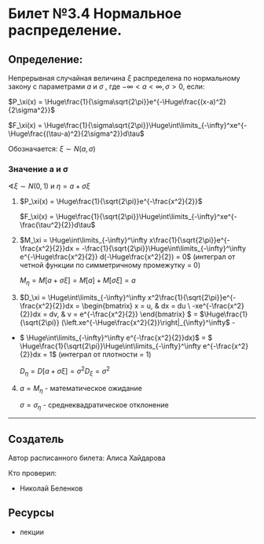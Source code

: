 # Билет №3.4 Нормальное распределение.

## Определение:

Непрерывная случайная величина $\xi$
распределена по нормальному закону с параметрами $a$
и  $\sigma$
, где $-\infty < a < \infty, \sigma > 0$, если:

$P_\xi(x) = \Huge\frac{1}{\sigma\sqrt{2\pi}}e^{-\Huge\frac{(x-a)^2}{2\sigma^2}}$

$F_\xi(x) = \Huge\frac{1}{\sigma\sqrt{2\pi}}\Huge\int\limits_{-\infty}^xe^{-\Huge\frac{(\tau-a)^2}{2\sigma^2}}d\tau$

Обозначается: $\xi \sim N(a, \sigma)$

### Значение a и σ

$\sphericalangle \xi \sim N(0, 1)$ и $\eta = a + \sigma\xi$

1. $P_\xi(x) = \Huge\frac{1}{\sqrt{2\pi}}e^{-\frac{x^2}{2}}$
    
    $F_\xi(x) = \Huge\frac{1}{\sqrt{2\pi}}\Huge\int\limits_{-\infty}^xe^{-\frac{\tau^2}{2}}d\tau$
    
2. $M_\xi = \Huge\int\limits_{-\infty}^\infty x\frac{1}{\sqrt{2\pi}}e^{-\frac{x^2}{2}}dx = -\frac{1}{\sqrt{2\pi}}\Huge\int\limits_{-\infty}^\infty e^{-\Huge\frac{x^2}{2}} d(-\Huge\frac{x^2}{2}) = 0$ (интеграл от четной функции по симметричному промежутку = 0)
    
    $M_\eta = M[a + \sigma\xi] = M[a] + M[\sigma\xi] = a$
    
3. $D_\xi = \Huge\int\limits_{-\infty}^\infty x^2\frac{1}{\sqrt{2\pi}}e^{-\frac{x^2}{2}}dx = \begin{bmatrix} x = u, & dx = du \\ -xe^{-\frac{x^2}{2}}dx = dv, & v = e^{-\frac{x^2}{2}} \end{bmatrix} $
= $\Huge\frac{1}{\sqrt{2\pi}} (\left.xe^{-\Huge\frac{x^2}{2}}\right|_{\infty}^\infty$ -  
- $ \Huge\int\limits_{-\infty}^\infty e^{-\frac{x^2}{2}}dx)$
= $ \Huge\frac{1}{\sqrt{2\pi}}\Huge\int\limits_{-\infty}^\infty e^{-\frac{x^2}{2}}dx = 1$ (интеграл от плотности = 1)
    
    $D_\eta = D[a + \sigma\xi] = \sigma^2 D_\xi = \sigma ^ 2$
    
4. $a = M_\eta$ - математическое ожидание

    $\sigma = \sigma_\eta$ - среднеквадратическое отклонение
    
---
## Создатель

Автор расписанного билета: Алиса Хайдарова

Кто проверил:
- Николай Беленков

## Ресурсы
- лекции












